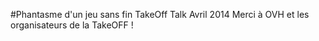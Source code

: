#Phantasme d'un jeu sans fin
TakeOff Talk Avril 2014
Merci à OVH et les organisateurs de la TakeOFF !
